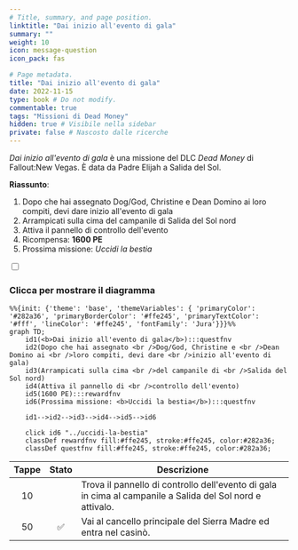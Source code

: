 ```yaml
---
# Title, summary, and page position.
linktitle: "Dai inizio all'evento di gala"
summary: ""
weight: 10
icon: message-question
icon_pack: fas

# Page metadata.
title: "Dai inizio all'evento di gala"
date: 2022-11-15
type: book # Do not modify.
commentable: true
tags: "Missioni di Dead Money"
hidden: true # Visibile nella sidebar
private: false # Nascosto dalle ricerche
---
```


<div class="fnv">


*Dai inizio all'evento di gala* è una missione del DLC *Dead Money* di Fallout:New Vegas. È data da Padre Elijah a Salida del Sol.

**Riassunto**:
1. Dopo che hai assegnato Dog/God, Christine e Dean Domino ai loro compiti, devi dare inizio all'evento di gala
2. Arrampicati sulla cima del campanile di Salida del Sol nord
3. Attiva il pannello di controllo dell'evento
4. Ricompensa: **1600 PE**
5. Prossima missione: *Uccidi la bestia*

<section class="chart-collapse">
<input type="checkbox" name="collapse2" id="handle2">
<h3 class="handle">
<label for="handle2">Clicca per mostrare il diagramma</label>
</h3>
<div class="content">

```mermaid
%%{init: {'theme': 'base', 'themeVariables': { 'primaryColor': '#282a36', 'primaryBorderColor': '#ffe245', 'primaryTextColor': '#fff', 'lineColor': '#ffe245', 'fontFamily': 'Jura'}}}%%
graph TD;
    id1(<b>Dai inizio all'evento di gala</b>):::questfnv
    id2(Dopo che hai assegnato <br />Dog/God, Christine e <br />Dean Domino ai <br />loro compiti, devi dare <br />inizio all'evento di gala)
    id3(Arrampicati sulla cima <br />del campanile di <br />Salida del Sol nord)
    id4(Attiva il pannello di <br />controllo dell'evento)
    id5(1600 PE):::rewardfnv
    id6(Prossima missione: <b>Uccidi la bestia</b>):::questfnv
    
    id1-->id2-->id3-->id4-->id5-->id6
    
    click id6 "../uccidi-la-bestia"
    classDef rewardfnv fill:#ffe245, stroke:#ffe245, color:#282a36;
    classDef questfnv fill:#ffe245, stroke:#ffe245, color:#282a36;
```

</div>
</section>

| Tappe |       Stato        | Descrizione |
|:-----:|:------------------:| ----------- |
|                           10                          |            | Trova il pannello di controllo dell'evento di gala in cima al campanile a Salida del Sol nord e attivalo.                                                                   |
|                           50                          | :white_check_mark: | Vai al cancello principale del Sierra Madre ed entra nel casinò.                                                                                                            |






</div>


